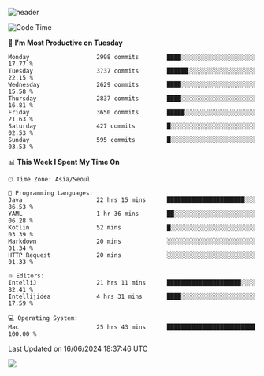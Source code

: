 ![header](https://capsule-render.vercel.app/api?type=Egg&color=timeAuto&height=300&section=header&text=PoPo&fontSize=90&animation=fadeIn)

  <!--START_SECTION:waka-->
![Code Time](http://img.shields.io/badge/Code%20Time-1%2C698%20hrs%2043%20mins-blue)

📅 **I'm Most Productive on Tuesday** 

```text
Monday                   2998 commits        ████░░░░░░░░░░░░░░░░░░░░░   17.77 % 
Tuesday                  3737 commits        ██████░░░░░░░░░░░░░░░░░░░   22.15 % 
Wednesday                2629 commits        ████░░░░░░░░░░░░░░░░░░░░░   15.58 % 
Thursday                 2837 commits        ████░░░░░░░░░░░░░░░░░░░░░   16.81 % 
Friday                   3650 commits        █████░░░░░░░░░░░░░░░░░░░░   21.63 % 
Saturday                 427 commits         █░░░░░░░░░░░░░░░░░░░░░░░░   02.53 % 
Sunday                   595 commits         █░░░░░░░░░░░░░░░░░░░░░░░░   03.53 % 
```


📊 **This Week I Spent My Time On** 

```text
🕑︎ Time Zone: Asia/Seoul

💬 Programming Languages: 
Java                     22 hrs 15 mins      ██████████████████████░░░   86.53 % 
YAML                     1 hr 36 mins        ██░░░░░░░░░░░░░░░░░░░░░░░   06.28 % 
Kotlin                   52 mins             █░░░░░░░░░░░░░░░░░░░░░░░░   03.39 % 
Markdown                 20 mins             ░░░░░░░░░░░░░░░░░░░░░░░░░   01.34 % 
HTTP Request             20 mins             ░░░░░░░░░░░░░░░░░░░░░░░░░   01.33 % 

🔥 Editors: 
IntelliJ                 21 hrs 11 mins      █████████████████████░░░░   82.41 % 
Intellijidea             4 hrs 31 mins       ████░░░░░░░░░░░░░░░░░░░░░   17.59 % 

💻 Operating System: 
Mac                      25 hrs 43 mins      █████████████████████████   100.00 % 
```


 Last Updated on 16/06/2024 18:37:46 UTC
<!--END_SECTION:waka-->



<img src="https://capsule-render.vercel.app/api?type=Egg&color=timeAuto&height=300&section=footer&text=PoPo&fontSize=90&animation=fadeIn&reversal=true" />
